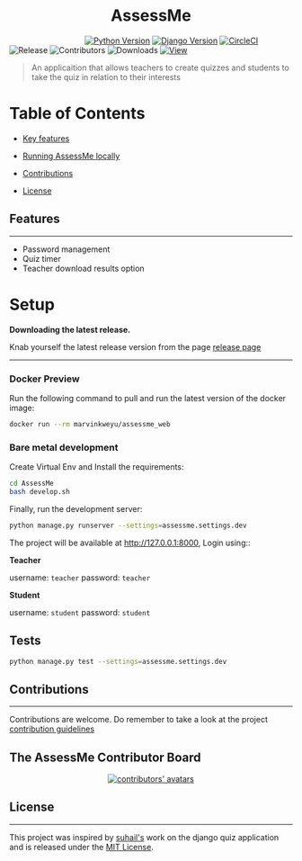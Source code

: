 <h1 style="text-align: center;"><span style="font-weight:bold">AssessMe</span></h1>

&nbsp;&nbsp;&nbsp;&nbsp;&nbsp;&nbsp;&nbsp;&nbsp;&nbsp;&nbsp;&nbsp;&nbsp;&nbsp;&nbsp;&nbsp;&nbsp;
&nbsp;&nbsp;&nbsp;&nbsp;&nbsp;&nbsp;&nbsp;&nbsp;&nbsp;&nbsp;&nbsp;&nbsp;&nbsp;&nbsp;&nbsp;&nbsp;
[![Python Version](https://img.shields.io/badge/python-3.7-brightgreen.svg)](https://python.org)
[![Django Version](https://img.shields.io/badge/django-2.2-brightgreen.svg)](https://djangoproject.com)
[![CircleCI](https://circleci.com/gh/MarvinKweyu/AssessMe.svg?style=svg)](https://circleci.com/gh/MarvinKweyu/AssessMe)
![Release](https://img.shields.io/github/v/release/MarvinKweyu/AssessMe?include_prereleases)
![Contributors](https://img.shields.io/github/contributors/MarvinKweyu/AssessMe)
![Downloads](https://img.shields.io/github/downloads/MarvinKweyu/AssessMe/total?style=flat)
[![View](http://hits.dwyl.com/MarvinKweyu/AssessMe.svg)](http://hits.dwyl.com/MarvinKweyu/AssessMe)


 >An applicaition that allows teachers to create quizzes and students to
 take the quiz in relation to their interests



 # Table of Contents
 - [ Key features](#Features)

 - [ Running AssessMe locally ](#Setup)

 - [Contributions](#Contributions)


 - [License](#License)



## Features
---

- Password management
- Quiz timer
- Teacher download results option


# Setup
**Downloading the latest release.**

Knab yourself the latest release version from the page
[release page](https://github.com/MarvinKweyu/AssessMe/releases)


---
### Docker Preview

Run the following command to pull and run the latest version of the docker image:

```bash
docker run --rm marvinkweyu/assessme_web
```

### Bare metal development


Create Virtual Env and Install the requirements:

```bash
cd AssessMe
bash develop.sh
```

Finally, run the development server:

```bash
python manage.py runserver --settings=assessme.settings.dev
```

The project will be available at http://127.0.0.1:8000, Login using::

**Teacher**

username: `teacher`
password: `teacher`

**Student**

username: `student`
password: `student`

## Tests

```bash
python manage.py test --settings=assessme.settings.dev
```


## Contributions
---
Contributions are welcome.
Do remember to take a look at the project [contribution guidelines](./CONTRIBUTING.md)


## The AssessMe Contributor Board



<div align="center">
    <a href="https://github.com/MarvinKweyu/AssessMe/graphs/contributors">
        <img alt="contributors' avatars" src="https://contrib.rocks/image?repo=MarvinKweyu/AssessMe" />
    </a>
</div>


## License
---

This project was inspired by [suhail's](https://github.com/suhailvs/django-schools) work on the django quiz application and is released under the [MIT License](https://github.com/MarvinKweyu/AssessMe/blob/master/LICENSE).


